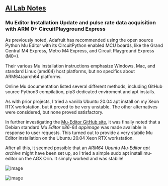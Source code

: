 ## <u>AI Lab Notes</u>

### Mu Editor Installation Update and pulse rate data acquisition with ARM 0+ CircuitPlayground Express

As previously noted, Adafruit has recommended using the open source Python Mu Editor with its CircuitPython enabled MCU boards, like the Grand Central M4 Express, Metro M4 Express, and Circuit Playground Express (M0+).  

Their various Mu installation instructions emphasize Windows, Mac, and standard Linux (amd64) host platforms, but no specifics about ARM64/aarch64 platforms.

Online Mu documentation listed several different methods, including GitHub source Python3 compilation, pip3 dedicated enviroment and apt installs.

As with prior projects, I tried a vanilla Ubuntu 20.04 apt install on my Xeon RTX workstation, but it proved to be very unstable.  The other alternatives were considered, but none proved satisfactory.

In further investigating the [Mu-Editor GitHub site](https://github.com/mu-editor/mu/releases), it was finally noted that a Debian standard *Mu Editor x86-64 appimage* was made available in response to user requests.  This turned out to provide a very stabile Mu Editor installation on the Ubuntu 20.04 Xeon RTX workstation.

After all this, it seemed possible that an *ARM64 Ubuntu Mu-Editor apt archive* might have been set up, so I tried a simple 
		sudo apt install mu-editor
on the AGX Orin.  It simply worked and was stabile!

![image](https://github.com/rtrelease/Jetson-Symbolics-Neuromorphics/assets/71346897/cb2d70b5-bcb0-4b9e-8eee-c7be7d1dd06a)

![image](https://github.com/rtrelease/Jetson-Symbolics-Neuromorphics/assets/71346897/d1efbbcb-2319-44e4-9c71-8907daa23c82)
